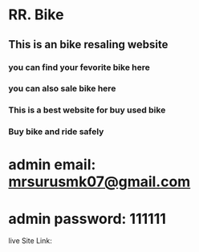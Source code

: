 
# RR. Bike
## This is an bike resaling website
### you can find your fevorite bike here
### you can also sale bike here
### This is a best website for buy used bike
### Buy bike and ride safely

# admin email: mrsurusmk07@gmail.com
# admin password: 111111

live Site Link: 
